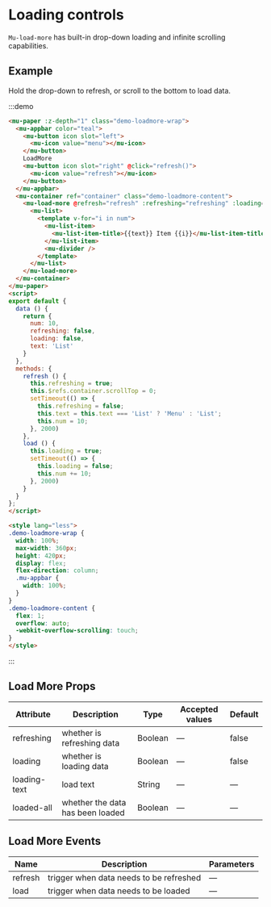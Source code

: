 # Loading controls

`Mu-load-more` has built-in drop-down loading and infinite scrolling capabilities.

## Example

Hold the drop-down to refresh, or scroll to the bottom to load data.

:::demo
```html
<mu-paper :z-depth="1" class="demo-loadmore-wrap">
  <mu-appbar color="teal">
    <mu-button icon slot="left">
      <mu-icon value="menu"></mu-icon>
    </mu-button>
    LoadMore
    <mu-button icon slot="right" @click="refresh()">
      <mu-icon value="refresh"></mu-icon>
    </mu-button>
  </mu-appbar>
  <mu-container ref="container" class="demo-loadmore-content">
    <mu-load-more @refresh="refresh" :refreshing="refreshing" :loading="loading" @load="load">
      <mu-list>
        <template v-for="i in num">
          <mu-list-item>
            <mu-list-item-title>{{text}} Item {{i}}</mu-list-item-title>
          </mu-list-item>
          <mu-divider />
        </template>
      </mu-list>
    </mu-load-more>
  </mu-container>
</mu-paper>
<script>
export default {
  data () {
    return {
      num: 10,
      refreshing: false,
      loading: false,
      text: 'List'
    }
  },
  methods: {
    refresh () {
      this.refreshing = true;
      this.$refs.container.scrollTop = 0;
      setTimeout(() => {
        this.refreshing = false;
        this.text = this.text === 'List' ? 'Menu' : 'List';
        this.num = 10;
      }, 2000)
    },
    load () {
      this.loading = true;
      setTimeout(() => {
        this.loading = false;
        this.num += 10;
      }, 2000)
    }
  }
};
</script>

<style lang="less">
.demo-loadmore-wrap {
  width: 100%;
  max-width: 360px;
  height: 420px;
  display: flex;
  flex-direction: column;
  .mu-appbar {
    width: 100%;
  }
}
.demo-loadmore-content {
  flex: 1;
  overflow: auto;
  -webkit-overflow-scrolling: touch;
}
</style>

```
:::

## Load More Props

| Attribute | Description | Type | Accepted values | Default |
|------|------|------|------|------|
| refreshing | whether is refreshing data | Boolean | — | false |
| loading | whether is loading data | Boolean | — | false |
| loading-text | load text | String | — | — |
| loaded-all | whether the data has been loaded | Boolean | — | — |

## Load More Events

| Name | Description | Parameters |
|-------|------|--------|
| refresh | trigger when data needs to be refreshed | — |
| load | trigger when data needs to be loaded | — |



<script>
export default {
  data () {
    return {
      num: 10,
      refreshing: false,
      loading: false,
      text: 'List'
    }
  },
  methods: {
    refresh () {
      this.refreshing = true;
      this.$refs.container.scrollTop = 0;
      setTimeout(() => {
        this.refreshing = false;
        this.text = this.text === 'List' ? 'Menu' : 'List';
        this.num = 10;
      }, 2000)
    },
    load () {
      this.loading = true;
      setTimeout(() => {
        this.loading = false;
        this.num += 10;
      }, 2000)
    }
  }
};
</script>

<style lang="less">
.demo-loadmore-wrap {
  width: 100%;
  max-width: 360px;
  height: 420px;
  display: flex;
  flex-direction: column;
  .mu-appbar {
    width: 100%;
  }
  .mu-list {
    margin-bottom: 0 !important;
  }
}
.demo-loadmore-content {
  flex: 1;
  overflow: auto;
  -webkit-overflow-scrolling: touch;
}
</style>

